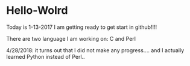 # Hello-Wolrd
Today is 1-13-2017
I am getting ready to get start in github!!!!

There are two language I am working on:  C and Perl

4/28/2018:
it turns out that I did not make any progress.... and I actually learned Python instead of Perl..
